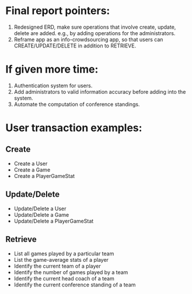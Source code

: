# Final report pointers:
1. Redesigned ERD, make sure operations that involve create, update, delete are added. e.g., by adding operations for the administrators.
2. Reframe app as an info-crowdsourcing app, so that users can CREATE/UPDATE/DELETE in addition to RETRIEVE.

# If given more time:
1. Authentication system for users.
2. Add administrators to valid information accuracy before adding into the system.
3. Automate the computation of conference standings.

# User transaction examples:
## Create
- Create a User
- Create a Game
- Create a PlayerGameStat

## Update/Delete
- Update/Delete a User
- Update/Delete a Game
- Update/Delete a PlayerGameStat

## Retrieve
- List all games played by a particular team
- List the game-average stats of a player
- Identify the current team of a player
- Identify the number of games played by a team
- Identify the current head coach of a team
- Identify the current conference standing of a team